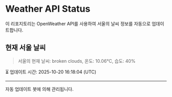 
# Weather API Status

이 리포지토리는 OpenWeather API를 사용하여 서울의 날씨 정보를 자동으로 업데이트합니다.

## 현재 서울 날씨
> 서울의 현재 날씨: broken clouds, 온도: 10.06°C, 습도: 40%

⏳ 업데이트 시간: 2025-10-20 16:18:04 (UTC)

---
자동 업데이트 봇에 의해 관리됩니다.
